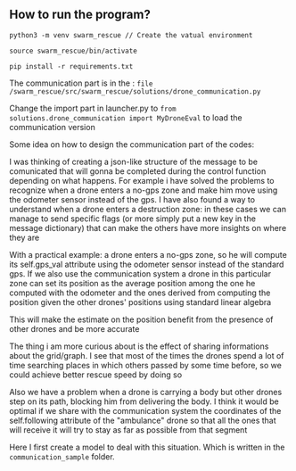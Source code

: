 ## How to run the program?

`python3 -m venv swarm_rescue // Create the vatual environment`

`source swarm_rescue/bin/activate`

`pip install -r requirements.txt`


The communication part is in the : `file /swarm_rescue/src/swarm_rescue/solutions/drone_communication.py`

Change the import part in launcher.py to `from solutions.drone_communication import MyDroneEval` to load the communication version

Some idea on how to design the communication part of the codes:

I was thinking of creating a json-like structure of the message to be comunicated that will gonna be completed during the control function depending on what happens. For example i have solved the problems to recognize when a drone enters a no-gps zone and make him move using the odometer sensor instead of the gps. I have also found a way to understand when a drone enters a destruction zone: in these cases we can manage to send specific flags (or more simply put a new key in the message dictionary) that can make the others have more insights on where they are

With a practical example: a drone enters a no-gps zone, so he will compute its self.gps_val attribute using the odometer sensor instead of the standard gps. If we also use the communication system a drone in this particular zone can set its position as the average position among the one he computed with the odometer and the ones derived from computing the position given the other drones' positions using standard linear algebra

This will make the estimate on the position benefit from the presence of other drones and be more accurate

The thing i am more curious about is the effect of sharing informations about the grid/graph. I see that most of the times the drones spend a lot of time searching places in which others passed by some time before, so we could achieve better rescue speed by doing so

 Also we have a problem when a drone is carrying a body but other drones step on its path, blocking him from delivering the body. I think it would be optimal if we share with the communication system the coordinates of the self.following attribute of the "ambulance" drone so that all the ones that will receive it will try to stay as far as possible from that segment


Here I first create a model to deal with this situation.
Which is written in the `communication_sample` folder.